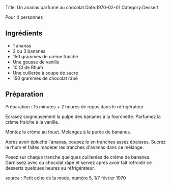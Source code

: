 Title: Un ananas parfumé au chocolat
Date:1970-02-01
Category:Dessert

Pour 4 personnes

## Ingrédients

  * 1 ananas
  * 2 ou 3 bananes
  * 150 grammes de crème fraiche
  * Une gousse de vanille
  * 10 Cl de Rhum
  * Une cuillerée à soupe de sucre
  * 150 grammes de chocolat râpé


## Préparation

Préparation : 15 minutes + 2 heures de repos dans le réfrigérateur

Écrasez soigneusement la pulpe des bananes à la fourchette. Parfumez la crème
fraiche à la vanille.

Montez la crème au fouet. Mélangez à la purée de bananes.

Après avoir épluché l'ananas, coupez le en tranches assez épaisses. Sucrez le
rhum et faites macérer les tranches d'ananas dans ce mélange.

Posez sur chaque tranche quelques cuillerées de crème de bananes. Garnissez avec
du chocolat râpé et servez après avoir fait refroidir ce desserts quelques
heures au réfrigérateur.

*source* : Petit echo de la mode, numéro 5, 1/7 février 1970
